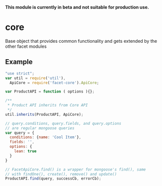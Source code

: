 **This module is currently in beta and not suitable for production use.**

# core

Base object that provides common functionality and gets extended by the other facet modules


## Example

```js
"use strict";
var util = require('util'),
  ApiCore = require('facet-core').ApiCore;

var ProductAPI = function ( options ){};

/**
 * Product API inherits from Core API
 */
util.inherits(ProductAPI, ApiCore);

// query.conditions, query.fields, and query.options 
// are regular mongoose queries
var query = {
  conditions: {name: 'Cool Item'},
  fields: '',
  options: {
    lean: true
  }
}

// FacetApiCore.find() is a wrapper for mongoose's find(), same 
// with findOne(), create(), remove() and update()
ProductAPI.find(query, successCb, errorCb);
```
